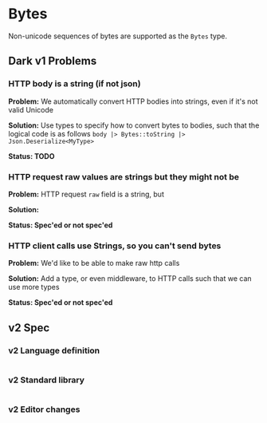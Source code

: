 # Bytes

Non-unicode sequences of bytes are supported as the `Bytes` type.

## Dark v1 Problems

### **HTTP body is a string (if not json)**

**Problem:** We automatically convert HTTP bodies into strings, even if it's not valid Unicode

**Solution:** Use types to specify how to convert bytes to bodies, such that the logical code is as follows `body |> Bytes::toString |> Json.Deserialize<MyType>`

**Status: TODO**

### HTTP request raw values are strings but they might not be

**Problem:** HTTP request `raw` field is a string, but

**Solution:**

**Status: Spec'ed or not spec'ed**

### HTTP **client calls use Strings, so you can't send bytes**

**Problem:** We'd like to be able to make raw http calls

**Solution:** Add a type, or even middleware, to HTTP calls such that we can use more types

**Status: Spec'ed or not spec'ed**

##

## v2 Spec

### v2 Language definition

```fsharp
```

### v2 Standard library

```fsharp
```

### v2 Editor changes

###
